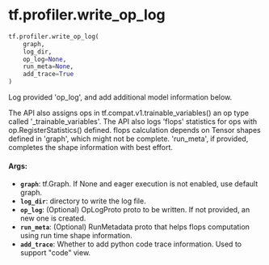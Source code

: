 <div itemscope itemtype="http://developers.google.com/ReferenceObject">
<meta itemprop="name" content="tf.profiler.write_op_log" />
<meta itemprop="path" content="Stable" />
</div>

# tf.profiler.write_op_log

``` python
tf.profiler.write_op_log(
    graph,
    log_dir,
    op_log=None,
    run_meta=None,
    add_trace=True
)
```

Log provided 'op_log', and add additional model information below.

  The API also assigns ops in tf.compat.v1.trainable_variables() an op type
  called '_trainable_variables'.
  The API also logs 'flops' statistics for ops with op.RegisterStatistics()
  defined. flops calculation depends on Tensor shapes defined in 'graph',
  which might not be complete. 'run_meta', if provided, completes the shape
  information with best effort.

#### Args:

* <b>`graph`</b>: tf.Graph. If None and eager execution is not enabled, use
      default graph.
* <b>`log_dir`</b>: directory to write the log file.
* <b>`op_log`</b>: (Optional) OpLogProto proto to be written. If not provided, an new
      one is created.
* <b>`run_meta`</b>: (Optional) RunMetadata proto that helps flops computation using
      run time shape information.
* <b>`add_trace`</b>: Whether to add python code trace information.
      Used to support "code" view.